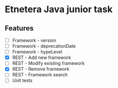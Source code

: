 # Etnetera Java junior task

## Features

- [ ] Framework - version
- [ ] Framework - deprecationDate
- [ ] Framework - hypeLevel
- [x] REST - Add new framework
- [ ] REST - Modify existing framework
- [x] REST - Remove framework
- [ ] REST - Framework search
- [ ] Unit tests
